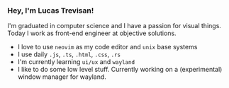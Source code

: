 ### Hey, I'm Lucas Trevisan!

I'm graduated in computer science and I have a passion for visual things. Today I work as front-end engineer at objective solutions.

- I love to use `neovim` as my code editor and `unix` base systems
- I use daily `.js`, `.ts`, `.html`, `.css`, `.rs`
- I'm currently learning `ui/ux` and `wayland`
- I like to do some low level stuff. Currently working on a (experimental) window manager for wayland.
